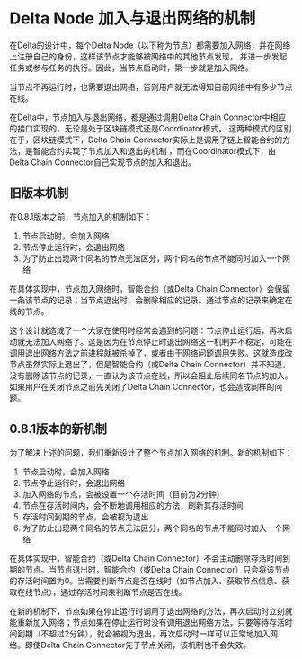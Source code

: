 # Delta Node 加入与退出网络的机制

在Delta的设计中，每个Delta Node（以下称为节点）都需要加入网络，并在网络上注册自己的身份，这样该节点才能够被网络中的其他节点发现，
并进一步发起任务或参与任务的执行。因此，当节点启动时，第一步就是加入网络。

当节点不再运行时，也需要退出网络，否则用户就无法得知目前网络中有多少节点在线。

在Delta中，节点加入与退出网络，都是通过调用Delta Chain Connector中相应的接口实现的，无论是处于区块链模式还是Coordinator模式。
这两种模式的区别在于，区块链模式下，Delta Chain Connector实际上是调用了链上智能合约的方法，是智能合约实现了节点加入和退出的机制；
而在Coordinator模式下，由Delta Chain Connector自己实现节点的加入和退出。

## 旧版本机制

在0.8.1版本之前，节点加入的机制如下：

1. 节点启动时，会加入网络
2. 节点停止运行时，会退出网络
3. 为了防止出现两个同名的节点无法区分，两个同名的节点不能同时加入一个网络

在具体实现中，节点加入网络时，智能合约（或Delta Chain Connector）会保留一条该节点的记录；当节点退出时，会删除相应的记录。通过节点的记录来确定在线的节点。

这个设计就造成了一个大家在使用时经常会遇到的问题：节点停止运行后，再次启动就无法加入网络了。这是因为在节点停止时退出网络这一机制并不稳定，可能在调用退出网络方法之前进程就被杀掉了，或者由于网络问题调用失败。这就造成改节点虽然实际上退出了，但是智能合约（或Delta Chain Connector）并不知道，没有删除该节点的记录，一直认为该节点在线，所以会阻止后续同名节点的加入。如果用户在关闭节点之前先关闭了Delta Chain Connector，也会造成同样的问题。

## 0.8.1版本的新机制

为了解决上述的问题，我们重新设计了整个节点加入网络的机制。新的机制如下：

1. 节点启动时，会加入网络
2. 节点停止运行时，会退出网络
3. 加入网络的节点，会被设置一个存活时间（目前为2分钟）
4. 节点在存活时间内，会不断地调用相应的方法，刷新其存活时间
5. 存活时间到期的节点，会被视为退出
6. 为了防止出现两个同名的节点无法区分，两个同名的节点不能同时加入一个网络

在具体实现中，智能合约（或Delta Chain Connector）不会主动删除存活时间到期的节点。当节点退出时，智能合约（或Delta Chain Connector）只会将该节点的存活时间置为0。当需要判断节点是否在线时（如节点加入、获取节点信息、获取在线节点），通过存活时间来判断节点是否在线。

在新的机制下，节点如果在停止运行时调用了退出网络的方法，再次启动时立刻就能重新加入网络；节点如果在停止运行时没有调用退出网络方法，只要等待存活时间到期（不超过2分钟），就会被视为退出，再次启动时一样可以正常地加入网络。即使Delta Chain Connector先于节点关闭，该机制也不会失效。